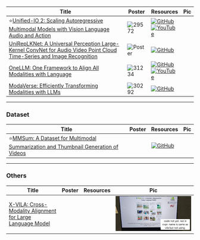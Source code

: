 |Title|Poster|Resources|Pic|
|------|------|------|------|
| ⭐[Unified-IO 2: Scaling Autoregressive Multimodal Models with Vision Language Audio and Action ](https://openaccess.thecvf.com/content/CVPR2024/html/Lu_Unified-IO_2_Scaling_Autoregressive_Multimodal_Models_with_Vision_Language_Audio_CVPR_2024_paper.html)|![29572](https://github.com/HeChengHui/CVPR2024/assets/84503515/3b1feb81-c59a-466d-8ed4-953d2cc17806)| [![GitHub](https://img.shields.io/github/stars/allenai/unified-io-2?style=social)](https://github.com/allenai/unified-io-2)<br> [![YouTube](https://img.shields.io/badge/YouTube-%23FF0000.svg?style=for-the-badge&logo=YouTube&logoColor=white)](https://www.youtube.com/watch?v=0CRPI2W_jow)
| [UniRepLKNet: A Universal Perception Large-Kernel ConvNet for Audio Video Point Cloud Time-Series and Image Recognition ](https://openaccess.thecvf.com/content/CVPR2024/html/Ding_UniRepLKNet_A_Universal_Perception_Large-Kernel_ConvNet_for_Audio_Video_Point_CVPR_2024_paper.html)| ![Poster](https://cvpr.thecvf.com/media/PosterPDFs/CVPR%202024/29635.png?t=1717351949.273675) | [![GitHub](https://img.shields.io/github/stars/AILab-CVC/UniRepLKNet?style=social)](https://github.com/AILab-CVC/UniRepLKNet)
| [OneLLM: One Framework to Align All Modalities with Language ](https://openaccess.thecvf.com/content/CVPR2024/html/Han_OneLLM_One_Framework_to_Align_All_Modalities_with_Language_CVPR_2024_paper.html)| ![31234](https://github.com/HeChengHui/CVPR2024/assets/84503515/2741f626-f19a-47a7-be5e-1b0cf7bf62bc)| [![GitHub](https://img.shields.io/github/stars/csuhan/OneLLM?style=social)](https://github.com/csuhan/OneLLM)<br> [![YouTube](https://img.shields.io/badge/YouTube-%23FF0000.svg?style=for-the-badge&logo=YouTube&logoColor=white)](https://www.youtube.com/watch?v=HJXsJStn7I4)
| [ModaVerse: Efficiently Transforming Modalities with LLMs ](https://openaccess.thecvf.com/content/CVPR2024/html/Wang_ModaVerse_Efficiently_Transforming_Modalities_with_LLMs_CVPR_2024_paper.html)| ![30292](https://github.com/HeChengHui/CVPR2024/assets/84503515/abed4ae4-9c32-4a15-b9f1-326392244a1a)| [![GitHub](https://img.shields.io/github/stars/xinke-wang/ModaVerse?style=social)](https://github.com/xinke-wang/ModaVerse)

---

### Dataset
|Title|Poster|Resources|Pic|
|------|------|------|------|
| ⭐[MMSum: A Dataset for Multimodal Summarization and Thumbnail Generation of Videos ](https://openaccess.thecvf.com/content/CVPR2024/html/Qiu_MMSum_A_Dataset_for_Multimodal_Summarization_and_Thumbnail_Generation_of_CVPR_2024_paper.html)||[![GitHub](https://img.shields.io/github/stars/Jason-Qiu/MMSum_model?style=social)](https://github.com/Jason-Qiu/MMSum_model)

---

### Others
|Title|Poster|Resources|Pic|
|------|------|------|------|
| [X-VILA: Cross-Modality Alignment for Large Language Model](https://arxiv.org/abs/2405.19335)| ||![Pic](https://github.com/HeChengHui/CVPR2024/blob/main/Papers/Topics/Multimodal/assets/WhatsApp%20Image%202024-07-12%20at%2016.45.45.jpeg)
